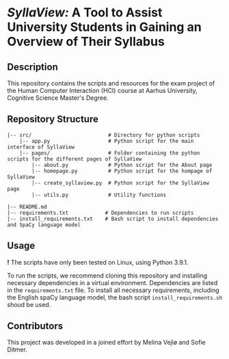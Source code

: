 # *SyllaView:* A Tool to Assist University Students in Gaining an Overview of Their Syllabus

## Description

This repository contains the scripts and resources for the exam project of the Human Computer Interaction (HCI) course at Aarhus University, Cognitive Science Master's Degree. 

## Repository Structure

```
|-- src/                         # Directory for python scripts
    |-- app.py                   # Python script for the main interface of SyllaView
    |-- pages/                   # Folder containing the python scripts for the different pages of SyllaView
        |-- about.py             # Python script for the About page
        |-- homepage.py          # Python script for the hompage of SyllaView
        |-- create_syllaview.py  # Python script for the SyllaView page
        |-- utils.py             # Utility functions

|-- README.md                   
|-- requirements.txt            # Dependencies to run scripts
|-- install_requirements.txt    # Bash script to install dependencies and SpaCy language model
```

## Usage

**!** The scripts have only been tested on Linux, using Python 3.9.1.  

To run the scripts, we recommend cloning this repository and installing necessary dependencies in a virtual environment. Dependencies are listed in the `requirements.txt` file. To install all necessary requirements, including the English spaCy language model, the bash script `install_requirements.sh` shoud be used. 

## Contributors
This project was developed in a joined effort by Melina Vejlø and Sofie Ditmer.